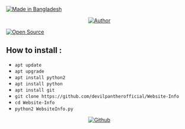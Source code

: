 <p align="left">
<a href="#"><img title="Made in Bangladesh" src="https://img.shields.io/badge/MADE%20IN-BANGLADESH-green?colorA=%23ff0000&colorB=%23017e40&style=for-the-badge"></a>
<p align="center">
<a href="https://github.com/devilpantherofficial/"><img title="Author" src="https://img.shields.io/badge/Author-DEVIL%20PANTHER-red"></a>


<a href="#"><img title="Open Source" src="https://img.shields.io/badge/Open%20Source-%E2%9D%A4-green?style=for-the-badge"></a>
</p>


## How to install :

* `apt update`
* `apt upgrade`
* `apt install python2`
* `apt install python`
* `apt install git`
* `git clone https://github.com/devilpantherofficial/Website-Info`
* `cd Website-Info`
* `python2 WebsiteInfo.py`


<p align="center">
<a href="https://github.com/nazim003/site-knowledge"><img title="Github" src="https://img.shields.io/badge/Credits-nazim003-blue"></a> </p>

